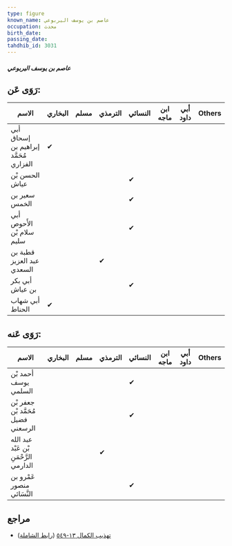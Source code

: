 ```yaml
---
type: figure
known_name: عاصم بن يوسف اليربوعي
occupation: محدث
birth_date:
passing_date:
tahdhib_id: 3031
---
```

##### عاصم بن يوسف اليربوعي

## رَوَى عَن:
| الاسم                                 | البخاري | مسلم | الترمذي | النسائي | ابن ماجه | أبي داود | Others |
| ------------------------------------- | ------- | ---- | ------- | ------- | -------- | -------- | ------ |
| أبي إسحاق إبراهيم بن مُحَمَّد الفزاري | ✔       |      |         |         |          |          |        |
| الحسن بْن عياش                        |         |      |         | ✔       |          |          |        |
| سعير بن الخمس                         |         |      |         | ✔       |          |          |        |
| أبي الأَحوص سلام بْن سليم             |         |      |         | ✔       |          |          |        |
| قطبة بن عبد العزيز السعدي             |         |      | ✔       |         |          |          |        |
| أبي بكر بن عياش                       |         |      |         | ✔       |          |          |        |
| أبي شهاب الحناط                       | ✔       |      |         |         |          |          |        |
## رَوَى عَنه:
| الاسم                                  | البخاري | مسلم | الترمذي | النسائي | ابن ماجه | أبي داود | Others |
| -------------------------------------- | ------- | ---- | ------- | ------- | -------- | -------- | ------ |
| أحمد بْن يوسف السلمي                   |         |      |         | ✔       |          |          |        |
| جعفر بْن مُحَمَّد بْن فضيل الرسعني     |         |      |         | ✔       |          |          |        |
| عبد الله بْن عَبْد الرَّحْمَنِ الدارمي |         |      | ✔       |         |          |          |        |
| عَمْرو بن منصور النَّسَائي             |         |      |         | ✔       |          |          |        |
## مراجع
- [تهذيب الكمال ١٣-٥٤٩](obsidian://open?vault=Tahdhib-al-Kamal&file=Figures/٣٠٣١-عاصم%20بن%20يوسف%20اليربوعي) ([رابط الشاملة](https://shamela.ws/book/3722/6930))
